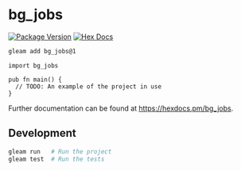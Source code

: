 # bg_jobs

[![Package Version](https://img.shields.io/hexpm/v/bg_jobs)](https://hex.pm/packages/bg_jobs)
[![Hex Docs](https://img.shields.io/badge/hex-docs-ffaff3)](https://hexdocs.pm/bg_jobs/)

```sh
gleam add bg_jobs@1
```
```gleam
import bg_jobs

pub fn main() {
  // TODO: An example of the project in use
}
```

Further documentation can be found at <https://hexdocs.pm/bg_jobs>.

## Development

```sh
gleam run   # Run the project
gleam test  # Run the tests
```
